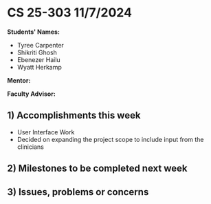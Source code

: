 # CS 25-303 11/7/2024
**Students' Names:**
- Tyree Carpenter
- Shikriti Ghosh
- Ebenezer Hailu
- Wyatt Herkamp

**Mentor:**

**Faculty Advisor:**

## 1) Accomplishments this week ##
   - User Interface Work
   - Decided on expanding the project scope to include input from the clinicians

## 2) Milestones to be completed next week ##

## 3) Issues, problems or concerns ##




